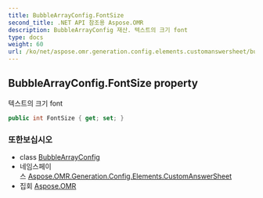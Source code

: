 ```yaml
---
title: BubbleArrayConfig.FontSize
second_title: .NET API 참조용 Aspose.OMR
description: BubbleArrayConfig 재산. 텍스트의 크기 font
type: docs
weight: 60
url: /ko/net/aspose.omr.generation.config.elements.customanswersheet/bubblearrayconfig/fontsize/
---
```

## BubbleArrayConfig.FontSize property

텍스트의 크기 font

```csharp
public int FontSize { get; set; }
```

### 또한보십시오

* class [BubbleArrayConfig](../)
* 네임스페이스 [Aspose.OMR.Generation.Config.Elements.CustomAnswerSheet](../../bubblearrayconfig/)
* 집회 [Aspose.OMR](../../../)


